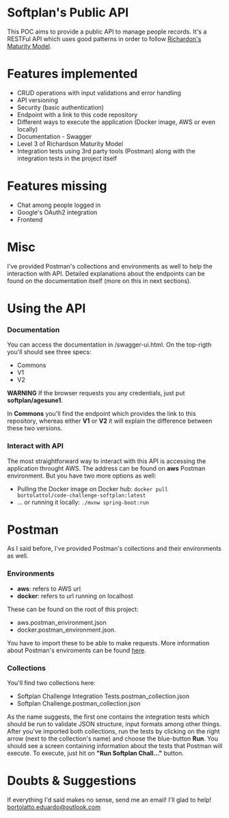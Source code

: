 # Softplan's Public API

This POC aims to provide a public API to manage people records. It's a RESTFul API which uses good patterns in order to
follow [Richardon's Maturity Model](https://martinfowler.com/articles/richardsonMaturityModel.html).  

# Features implemented
* CRUD operations with input validations and error handling
* API versioning
* Security (basic authentication)
* Endpoint with a link to this code repository
* Different ways to execute the application (Docker image, AWS or even locally)
* Documentation - Swagger
* Level 3 of Richardson Maturity Model
* Integration tests using 3rd party tools (Postman) along with the integration
  tests in the project itself

# Features missing
* Chat among people logged in
* Google's OAuth2 integration
* Frontend

# Misc
I've provided Postman's collections and environments as well to help the interaction
with API. Detailed explanations about the endpoints can be found on the 
documentation itself (more on this in next sections).

# Using the API
### Documentation
You can access the documentation in /swagger-ui.html.
On the top-rigth you'll should see three specs:
* Commons
* V1
* V2

**WARNING** If the browser requests you any credentials, just put **softplan/agesune1**.

In **Commons** you'll find the endpoint which provides the link to this repository,
whereas either **V1** or **V2** it will explain the difference between these two versions.

### Interact with API
The most straightforward way to interact with this API is accessing the
application throught AWS. The address can be found on **aws** Postman environment.
But you have two more options as well:
* Pulling the Docker image on Docker hub: ```docker pull bortolattol/code-challenge-softplan:latest```
* ... or running it locally: ```./mvnw spring-boot:run```

# Postman
As I said before, I've provided Postman's collections and their environments as well.
### Environments
* **aws**: refers to AWS url
* **docker**: refers to url running on localhost

These can be found on the root of this project:
* aws.postman_environment.json
* docker.postman_environment.json.

You have to import these to be able to make requests.
More information about Postman's enviroments can be found [here](https://learning.postman.com/docs/sending-requests/managing-environments/).

### Collections
You'll find two collections here:
* Softplan Challenge Integration Tests.postman_collection.json
* Softplan Challenge.postman_collection.json

As the name suggests, the first one contains the integration tests which should be run to
validate JSON structure, input formats among other things.
After you've imported both collections, run the tests by clicking on the right arrow
(next to the collection's name) and choose the blue-button **Run**.
You should see a screen containing information about the tests that Postman will execute.
To execute, just hit on **"Run Softplan Chall..."** button.

# Doubts & Suggestions
If everything I'd said makes no sense, send me an email! I'll glad to help! 
bortolatto.eduardo@outlook.com
